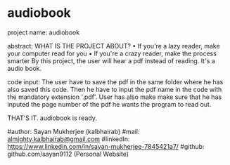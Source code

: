 # audiobook

project name: audiobook

abstract:      WHAT IS THE PROJECT ABOUT?
               • If you're a lazy reader, make your computer read for you
               • If you're a crazy reader, make the process smarter
               By this project, the user will hear a pdf instead of reading.
               It's a audio book.

code input:    The user have to save the pdf in the same folder where he has
               also saved this code. Then he have to input the pdf name in the 
               code with the mandatory extension '.pdf'. User has also make 
               make sure that he has inputed the page number of the pdf he wants
               the program to read out.
               
THAT'S IT.
audiobook is ready.
               
#author: Sayan Mukherjee (kalbhairab)
#mail: almighty.kalbhairab@gmail.com
#linkedIn: https://www.linkedin.com/in/sayan-mukherjee-7845421a7/
#github: github.com/sayan9112 (Personal Website)
